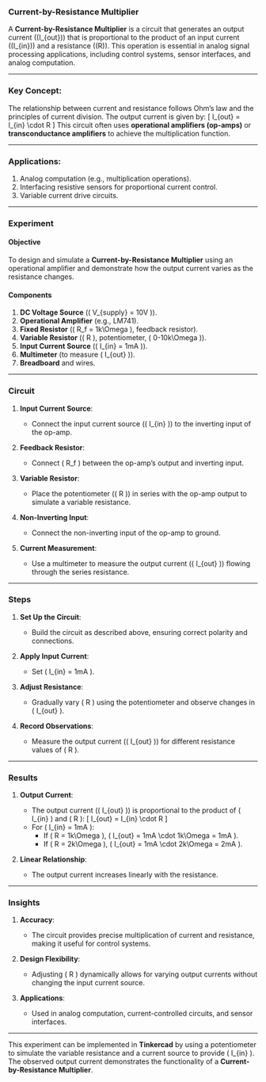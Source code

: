 ### **Current-by-Resistance Multiplier**

A **Current-by-Resistance Multiplier** is a circuit that generates an output current (\(I_{out}\)) that is proportional to the product of an input current (\(I_{in}\)) and a resistance (\(R\)). This operation is essential in analog signal processing applications, including control systems, sensor interfaces, and analog computation.

---

### **Key Concept**:

The relationship between current and resistance follows Ohm’s law and the principles of current division. The output current is given by:
\[
I_{out} = I_{in} \cdot R
\]
This circuit often uses **operational amplifiers (op-amps)** or **transconductance amplifiers** to achieve the multiplication function.

---

### **Applications**:
1. Analog computation (e.g., multiplication operations).
2. Interfacing resistive sensors for proportional current control.
3. Variable current drive circuits.

---

### Experiment

#### Objective
To design and simulate a **Current-by-Resistance Multiplier** using an operational amplifier and demonstrate how the output current varies as the resistance changes.

#### Components
1. **DC Voltage Source** (\( V_{supply} = 10V \)).
2. **Operational Amplifier** (e.g., LM741).
3. **Fixed Resistor** (\( R_f = 1k\Omega \), feedback resistor).
4. **Variable Resistor** (\( R \), potentiometer, \( 0-10k\Omega \)).
5. **Input Current Source** (\( I_{in} = 1mA \)).
6. **Multimeter** (to measure \( I_{out} \)).
7. **Breadboard** and wires.

---

### Circuit

1. **Input Current Source**:
   - Connect the input current source (\( I_{in} \)) to the inverting input of the op-amp.

2. **Feedback Resistor**:
   - Connect \( R_f \) between the op-amp’s output and inverting input.

3. **Variable Resistor**:
   - Place the potentiometer (\( R \)) in series with the op-amp output to simulate a variable resistance.

4. **Non-Inverting Input**:
   - Connect the non-inverting input of the op-amp to ground.

5. **Current Measurement**:
   - Use a multimeter to measure the output current (\( I_{out} \)) flowing through the series resistance.

---

### Steps

1. **Set Up the Circuit**:
   - Build the circuit as described above, ensuring correct polarity and connections.

2. **Apply Input Current**:
   - Set \( I_{in} = 1mA \).

3. **Adjust Resistance**:
   - Gradually vary \( R \) using the potentiometer and observe changes in \( I_{out} \).

4. **Record Observations**:
   - Measure the output current (\( I_{out} \)) for different resistance values of \( R \).

---

### Results

1. **Output Current**:
   - The output current (\( I_{out} \)) is proportional to the product of \( I_{in} \) and \( R \):
     \[
     I_{out} = I_{in} \cdot R
     \]
   - For \( I_{in} = 1mA \):
     - If \( R = 1k\Omega \), \( I_{out} = 1mA \cdot 1k\Omega = 1mA \).
     - If \( R = 2k\Omega \), \( I_{out} = 1mA \cdot 2k\Omega = 2mA \).

2. **Linear Relationship**:
   - The output current increases linearly with the resistance.

---

### Insights

1. **Accuracy**:
   - The circuit provides precise multiplication of current and resistance, making it useful for control systems.

2. **Design Flexibility**:
   - Adjusting \( R \) dynamically allows for varying output currents without changing the input current source.

3. **Applications**:
   - Used in analog computation, current-controlled circuits, and sensor interfaces.

---

This experiment can be implemented in **Tinkercad** by using a potentiometer to simulate the variable resistance and a current source to provide \( I_{in} \). The observed output current demonstrates the functionality of a **Current-by-Resistance Multiplier**.
